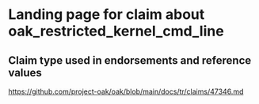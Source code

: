 # Landing page for claim about oak_restricted_kernel_cmd_line

## Claim type used in endorsements and reference values

https://github.com/project-oak/oak/blob/main/docs/tr/claims/47346.md
